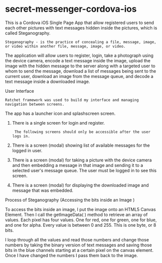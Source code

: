 # secret-messenger-cordova-ios

This is a Cordova iOS Single Page App that allow registered users to send each other pictures with text messages hidden inside the pictures, which is called Steganography.

	Steganography - is the practice of concealing a file, message, image, or video within another file, message, image, or video.

The application will allow users to register, login, take a photograph using the device camera, encode a text message inside the image, upload the image with the hidden message to the server along with a targeted user to whom to send the message, download a list of messages being sent to the current user, download an image from the message queue, and decode a text message inside a downloaded image.

User Interface

	Ratchet framework was used to build my interface and managing navigation between screens. 

The app has a launcher icon and splashscreen screen.

1. There is a single screen for login and register.

		The following screens should only be accessible after the user logs in.

2. There is a screen (modal) showing list of available messages for the logged in user. 

3. There is a screen (modal) for taking a picture with the device camera and then embedding a message in that image and sending it to a selected user's message queue. The user must be logged in to see this screen.

4. There is a screen (modal) for displaying the downloaded image and message that was embedded. 



Process of Steganography (Accessing the bits inside an Image )

To access the bits inside an image, I put the image onto an HTML5 Canvas Element. Then I call the getImageData( ) method to retrieve an array of values.
Each pixel has four values. One for red, one for green, one for blue, and one for alpha. Every value is between 0 and 255. This is one byte, or 8 bits.

I loop through all the values and read those numbers and change those numbers by taking the binary version of text messages and saving those bits in the blue channels starting at a certain pixel on the canvas element. Once I have changed the numbers I pass them back to the image.
